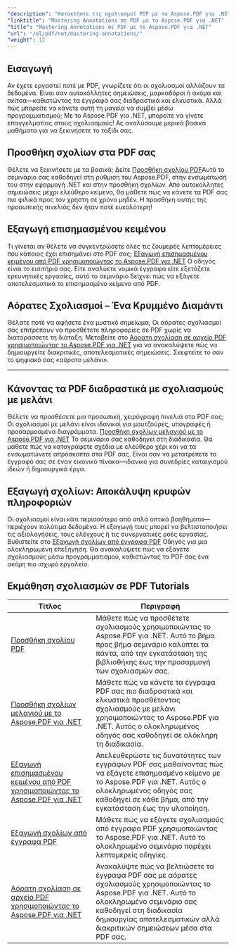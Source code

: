 ```yaml
---
"description": "Κατακτήστε τις σχολιασμοί PDF με το Aspose.PDF για .NET. Εξερευνήστε αναλυτικά εκπαιδευτικά βίντεο σχετικά με την προσθήκη, την προσαρμογή και την εξαγωγή σχολιασμών για να κάνετε τα PDF πιο διαδραστικά."
"linktitle": "Mastering Annotations σε PDF με το Aspose.PDF για .NET"
"title": "Mastering Annotations σε PDF με το Aspose.PDF για .NET"
"url": "/el/pdf/net/mastering-annotations/"
"weight": 12
---
```


## Εισαγωγή

Αν έχετε εργαστεί ποτέ με PDF, γνωρίζετε ότι οι σχολιασμοί αλλάζουν τα δεδομένα. Είναι σαν αυτοκόλλητες σημειώσεις, μαρκαδόροι ή ακόμα και σκίτσα—καθιστώντας τα έγγραφά σας διαδραστικά και ελκυστικά. Αλλά πώς μπορείτε να κάνετε αυτή τη μαγεία να συμβεί μέσω προγραμματισμού; Με το Aspose.PDF για .NET, μπορείτε να γίνετε επαγγελματίας στους σχολιασμούς! Ας αναλύσουμε μερικά βασικά μαθήματα για να ξεκινήσετε το ταξίδι σας.

## Προσθήκη σχολίων στα PDF σας  

Θέλετε να ξεκινήσετε με τα βασικά; Δείτε [Προσθήκη σχολίου PDF](./adding-pdf-annotation/)Αυτό το σεμινάριο σας καθοδηγεί στη ρύθμιση του Aspose.PDF, στην ενσωμάτωσή του στην εφαρμογή .NET και στην προσθήκη σχολίων. Από αυτοκόλλητες σημειώσεις μέχρι ελεύθερο κείμενο, θα μάθετε πώς να κάνετε τα PDF σας πιο φιλικά προς τον χρήστη σε χρόνο μηδέν. Η προσθήκη αυτής της προσωπικής πινελιάς δεν ήταν ποτέ ευκολότερη!  


## Εξαγωγή επισημασμένου κειμένου  

Τι γίνεται αν θέλετε να συγκεντρώσετε όλες τις ζουμερές λεπτομέρειες που κάποιος έχει επισημάνει στο PDF σας; [Εξαγωγή επισημασμένου κειμένου από PDF χρησιμοποιώντας το Aspose.PDF για .NET](./extract-highlighted-text-from-pdf/) Ο οδηγός είναι το εισιτήριό σας. Είτε αναλύετε νομικά έγγραφα είτε εξετάζετε ερευνητικές εργασίες, αυτό το σεμινάριο δείχνει πώς να εξάγετε αποτελεσματικά το επισημασμένο κείμενο από PDF.  

## Αόρατες Σχολιασμοί – Ένα Κρυμμένο Διαμάντι  

Θέλατε ποτέ να αφήσετε ένα μυστικό σημείωμα; Οι αόρατες σχολιασμοί σάς επιτρέπουν να προσθέτετε πληροφορίες σε PDF χωρίς να διαταράσσετε τη διάταξη. Μεταβείτε στο [Αόρατη σχολίαση σε αρχείο PDF χρησιμοποιώντας το Aspose.PDF για .NET](./invisible-annotation-in-pdf-file/) για να ανακαλύψετε πώς να δημιουργείτε διακριτικές, αποτελεσματικές σημειώσεις. Σκεφτείτε το σαν το ψηφιακό σας «αόρατο μελάνι».  

---

## Κάνοντας τα PDF διαδραστικά με σχολιασμούς με μελάνι  

Θέλετε να προσθέσετε μια προσωπική, χειρόγραφη πινελιά στα PDF σας; Οι σχολιασμοί με μελάνι είναι ιδανικοί για μουτζούρες, υπογραφές ή προσαρμοσμένα διαγράμματα. [Προσθήκη σχολίων μελανιού με το Aspose.PDF για .NET](./adding-ink-annotations/) Το σεμινάριο σας καθοδηγεί στη διαδικασία. Θα μάθετε πώς να καταγράφετε σχέδια με ελεύθερο χέρι και να τα ενσωματώνετε απρόσκοπτα στα PDF σας. Είναι σαν να μετατρέπετε το έγγραφό σας σε έναν εικονικό πίνακα—ιδανικό για συνεδρίες καταιγισμού ιδεών ή δημιουργικά έργα.  

## Εξαγωγή σχολίων: Αποκάλυψη κρυφών πληροφοριών  

Οι σχολιασμοί είναι κάτι περισσότερο από απλά οπτικά βοηθήματα—περιέχουν πολύτιμα δεδομένα. Η εξαγωγή τους μπορεί να βελτιστοποιήσει τις αξιολογήσεις, τους ελέγχους ή τις συνεργατικές ροές εργασίας. Βυθιστείτε στο [Εξαγωγή σχολίων από έγγραφα PDF](./extract-annotations-from-pdf/) Οδηγός για μια ολοκληρωμένη επεξήγηση. Θα ανακαλύψετε πώς να εξάγετε σχολιασμούς μέσω προγραμματισμού, καθιστώντας τα PDF σας ένα ακόμη πιο ισχυρό εργαλείο.  

## Εκμάθηση σχολιασμών σε PDF Tutorials
| Τίτλος | Περιγραφή |
| --- | --- | 
| [Προσθήκη σχολίου PDF](./adding-pdf-annotation/) | Μάθετε πώς να προσθέτετε σχολιασμούς χρησιμοποιώντας το Aspose.PDF για .NET. Αυτό το βήμα προς βήμα σεμινάριο καλύπτει τα πάντα, από την εγκατάσταση της βιβλιοθήκης έως την προσαρμογή των σχολιασμών σας. |  
| [Προσθήκη σχολίων μελανιού με το Aspose.PDF για .NET](./adding-ink-annotations/) | Μάθετε πώς να κάνετε τα έγγραφα PDF σας πιο διαδραστικά και ελκυστικά προσθέτοντας σχολιασμούς με μελάνι χρησιμοποιώντας το Aspose.PDF για .NET. Αυτός ο ολοκληρωμένος οδηγός σας καθοδηγεί σε ολόκληρη τη διαδικασία. |    
| [Εξαγωγή επισημασμένου κειμένου από PDF χρησιμοποιώντας το Aspose.PDF για .NET](./extract-highlighted-text-from-pdf/) | Απελευθερώστε τις δυνατότητες των εγγράφων PDF σας μαθαίνοντας πώς να εξάγετε επισημασμένο κείμενο με το Aspose.PDF για .NET. Αυτός ο ολοκληρωμένος οδηγός σας καθοδηγεί σε κάθε βήμα, από την εγκατάσταση έως την υλοποίηση. |  
| [Εξαγωγή σχολίων από έγγραφα PDF](./extract-annotations-from-pdf/) | Μάθετε πώς να εξάγετε σχολιασμούς από έγγραφα PDF χρησιμοποιώντας το Aspose.PDF για .NET. Αυτό το ολοκληρωμένο σεμινάριο παρέχει λεπτομερείς οδηγίες. |    
| [Αόρατη σχολίαση σε αρχείο PDF χρησιμοποιώντας το Aspose.PDF για .NET](./invisible-annotation-in-pdf-file/) | Ανακαλύψτε πώς να βελτιώσετε τα έγγραφα PDF σας με αόρατες σχολιασμούς χρησιμοποιώντας το Aspose.PDF για .NET. Αυτό το ολοκληρωμένο σεμινάριο σας καθοδηγεί στη διαδικασία δημιουργίας αποτελεσματικών αλλά διακριτικών σημειώσεων μέσα στα PDF σας. |